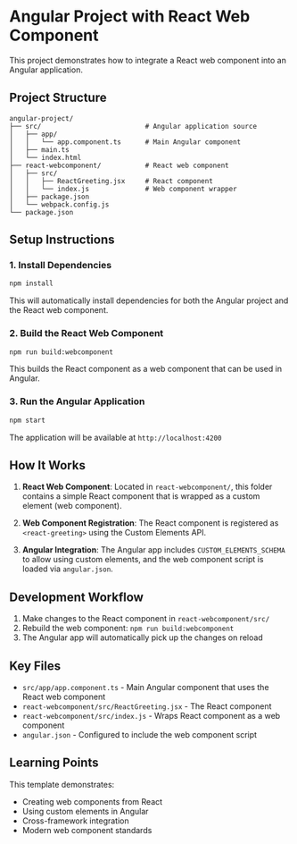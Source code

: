 # Angular Project with React Web Component

This project demonstrates how to integrate a React web component into an Angular application.

## Project Structure

```
angular-project/
├── src/                          # Angular application source
│   ├── app/
│   │   └── app.component.ts      # Main Angular component
│   ├── main.ts
│   └── index.html
├── react-webcomponent/           # React web component
│   ├── src/
│   │   ├── ReactGreeting.jsx     # React component
│   │   └── index.js              # Web component wrapper
│   ├── package.json
│   └── webpack.config.js
└── package.json
```

## Setup Instructions

### 1. Install Dependencies

```bash
npm install
```

This will automatically install dependencies for both the Angular project and the React web component.

### 2. Build the React Web Component

```bash
npm run build:webcomponent
```

This builds the React component as a web component that can be used in Angular.

### 3. Run the Angular Application

```bash
npm start
```

The application will be available at `http://localhost:4200`

## How It Works

1. **React Web Component**: Located in `react-webcomponent/`, this folder contains a simple React component that is wrapped as a custom element (web component).

2. **Web Component Registration**: The React component is registered as `<react-greeting>` using the Custom Elements API.

3. **Angular Integration**: The Angular app includes `CUSTOM_ELEMENTS_SCHEMA` to allow using custom elements, and the web component script is loaded via `angular.json`.

## Development Workflow

1. Make changes to the React component in `react-webcomponent/src/`
2. Rebuild the web component: `npm run build:webcomponent`
3. The Angular app will automatically pick up the changes on reload

## Key Files

- `src/app/app.component.ts` - Main Angular component that uses the React web component
- `react-webcomponent/src/ReactGreeting.jsx` - The React component
- `react-webcomponent/src/index.js` - Wraps React component as a web component
- `angular.json` - Configured to include the web component script

## Learning Points

This template demonstrates:
- Creating web components from React
- Using custom elements in Angular
- Cross-framework integration
- Modern web component standards

